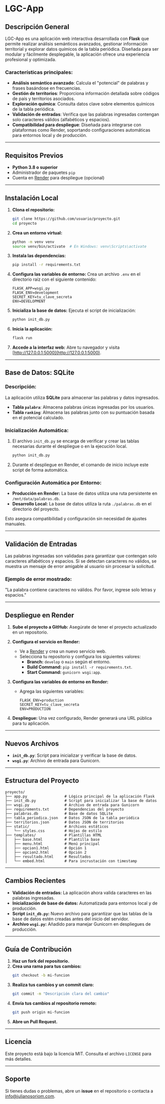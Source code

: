 # LGC-App

## Descripción General

LGC-App es una aplicación web interactiva desarrollada con **Flask** que permite realizar análisis semánticos avanzados, gestionar información territorial y explorar datos químicos de la tabla periódica. Diseñada para ser modular y fácilmente desplegable, la aplicación ofrece una experiencia profesional y optimizada.

### Características principales:

- **Análisis semántico avanzado**: Calcula el "potencial" de palabras y frases basándose en frecuencias.
- **Gestión de territorios**: Proporciona información detallada sobre códigos de país y territorios asociados.
- **Exploración química**: Consulta datos clave sobre elementos químicos de la tabla periódica.
- **Validación de entradas**: Verifica que las palabras ingresadas contengan solo caracteres válidos (alfabéticos y espacios).
- **Compatibilidad para despliegue**: Diseñada para integrarse con plataformas como Render, soportando configuraciones automáticas para entornos local y de producción.

---

## Requisitos Previos

- **Python 3.8 o superior**
- Administrador de paquetes `pip`
- Cuenta en [Render](https://render.com) para despliegue (opcional)

---

## Instalación Local

1. **Clona el repositorio:**

   ```bash
   git clone https://github.com/usuario/proyecto.git
   cd proyecto
   ```

2. **Crea un entorno virtual:**

   ```bash
   python -m venv venv
   source venv/bin/activate  # En Windows: venv\Scripts\activate
   ```

3. **Instala las dependencias:**

   ```bash
   pip install -r requirements.txt
   ```

4. **Configura las variables de entorno:**
   Crea un archivo `.env` en el directorio raíz con el siguiente contenido:

   ```env
   FLASK_APP=wsgi.py
   FLASK_ENV=development
   SECRET_KEY=tu_clave_secreta
   ENV=DEVELOPMENT
   ```

5. **Inicializa la base de datos:**
   Ejecuta el script de inicialización:

   ```bash
   python init_db.py
   ```

6. **Inicia la aplicación:**

   ```bash
   flask run
   ```

7. **Accede a la interfaz web:**
   Abre tu navegador y visita [http://127.0.0.1:5000](http://127.0.0.1:5000).

---

## Base de Datos: **SQLite**

### Descripción:

La aplicación utiliza **SQLite** para almacenar las palabras y datos ingresados.

- **Tabla `palabra`**: Almacena palabras únicas ingresadas por los usuarios.
- **Tabla `ranking`**: Almacena las palabras junto con su puntuación basada en el potencial calculado.

### Inicialización Automática:

1. El archivo `init_db.py` se encarga de verificar y crear las tablas necesarias durante el despliegue o en la ejecución local.

   ```bash
   python init_db.py
   ```

2. Durante el despliegue en Render, el comando de inicio incluye este script de forma automática.

### Configuración Automática por Entorno:

- **Producción en Render:**
  La base de datos utiliza una ruta persistente en `/mnt/data/palabras.db`.
- **Desarrollo Local:**
  La base de datos utiliza la ruta `./palabras.db` en el directorio del proyecto.

Esto asegura compatibilidad y configuración sin necesidad de ajustes manuales.

---

## Validación de Entradas

Las palabras ingresadas son validadas para garantizar que contengan solo caracteres alfabéticos y espacios. Si se detectan caracteres no válidos, se muestra un mensaje de error amigable al usuario sin procesar la solicitud.

### Ejemplo de error mostrado:

"La palabra contiene caracteres no válidos. Por favor, ingrese solo letras y espacios."

---

## Despliegue en Render

1. **Sube el proyecto a GitHub:**
   Asegúrate de tener el proyecto actualizado en un repositorio.

2. **Configura el servicio en Render:**

   - Ve a [Render](https://render.com) y crea un nuevo servicio web.
   - Selecciona tu repositorio y configura los siguientes valores:
     - **Branch:** `develop` o `main` según el entorno.
     - **Build Command:** `pip install -r requirements.txt`.
     - **Start Command:** `gunicorn wsgi:app`.

3. **Configura las variables de entorno en Render:**

   - Agrega las siguientes variables:
     ```env
     FLASK_ENV=production
     SECRET_KEY=tu_clave_secreta
     ENV=PRODUCTION
     ```

4. **Despliegue:**
   Una vez configurado, Render generará una URL pública para tu aplicación.

---

## Nuevos Archivos

- **`init_db.py`**: Script para inicializar y verificar la base de datos.
- **`wsgi.py`**: Archivo de entrada para Gunicorn.

---

## Estructura del Proyecto

```plaintext
proyecto/
├── app.py                 # Lógica principal de la aplicación Flask
├── init_db.py             # Script para inicializar la base de datos
├── wsgi.py                # Archivo de entrada para Gunicorn
├── requirements.txt       # Dependencias del proyecto
├── palabras.db            # Base de datos SQLite
├── tabla_periodica.json   # Datos JSON de la tabla periódica
├── territorios.json       # Datos JSON de territorios
├── static/                # Archivos estáticos
│   └── styles.css         # Hojas de estilo
├── templates/             # Plantillas HTML
│   ├── base.html          # Plantilla base
│   ├── menu.html          # Menú principal
│   ├── opcion1.html       # Opción 1
│   ├── opcion2.html       # Opción 2
│   ├── resultado.html     # Resultados
│   └── embed.html         # Para incrustación con timestamp
```

---

## Cambios Recientes

- **Validación de entradas:**
  La aplicación ahora valida caracteres en las palabras ingresadas.
- **Inicialización de base de datos:**
  Automatizada para entornos local y de producción.
- **Script `init_db.py`:**
  Nuevo archivo para garantizar que las tablas de la base de datos estén creadas antes del inicio del servidor.
- **Archivo `wsgi.py`:**
  Añadido para manejar Gunicorn en despliegues de producción.

---

## Guía de Contribución

1. **Haz un fork del repositorio.**
2. **Crea una rama para tus cambios:**
   ```bash
   git checkout -b mi-funcion
   ```
3. **Realiza tus cambios y un commit claro:**
   ```bash
   git commit -m "Descripción clara del cambio"
   ```
4. **Envía tus cambios al repositorio remoto:**
   ```bash
   git push origin mi-funcion
   ```
5. **Abre un Pull Request.**

---

## Licencia

Este proyecto está bajo la licencia MIT. Consulta el archivo `LICENSE` para más detalles.

---

## Soporte

Si tienes dudas o problemas, abre un **issue** en el repositorio o contacta a [info@julianosoriom.com](mailto:info@julianosoriom.com).